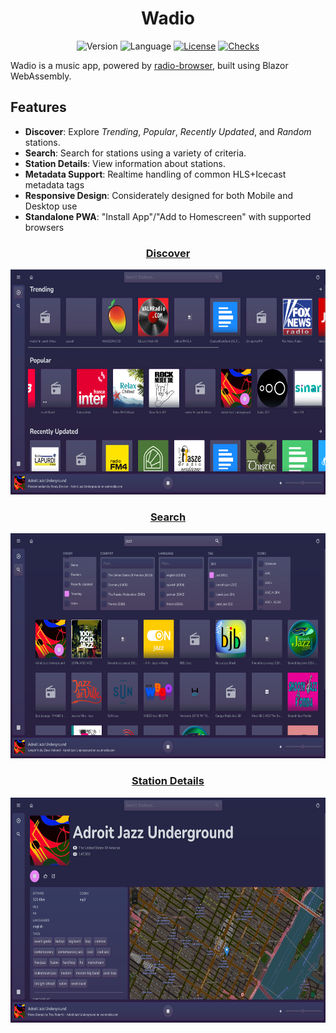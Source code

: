 <h1 align="center">Wadio</h1>

<div align="center">

![Version](https://img.shields.io/github/v/tag/ESCd/wadio?label=version)
![Language](https://img.shields.io/github/languages/top/ESCd/wadio)
[![License](https://img.shields.io/github/license/ESCd/wadio)](https://github.com/ESCd/wadio/blob/main/LICENSE)
[![Checks](https://img.shields.io/github/check-runs/ESCd/wadio/main)](https://github.com/ESCd/wadio/actions/workflows/default.yml)

</div>

Wadio is a music app, powered by [radio-browser](https://www.radio-browser.info/), built using Blazor WebAssembly.

## Features

- **Discover**: Explore *Trending*, *Popular*, *Recently Updated*, and *Random* stations.
- **Search**: Search for stations using a variety of criteria.
- **Station Details**: View information about stations.
- **Metadata Support**: Realtime handling of common HLS+Icecast metadata tags
- **Responsive Design**: Considerately designed for both Mobile and Desktop use
- **Standalone PWA**: "Install App"/"Add to Homescreen" with supported browsers

<div align="center">

### <u>Discover</u>

<img src="content/screens/discover.png" alt="Logo" height="360px" width="auto">

### <u>Search</u>

<img src="content/screens/search.png" alt="Logo" height="360px" width="auto">

### <u>Station Details</u>

<img src="content/screens/station-detail.png" alt="Logo" height="360px" width="auto">
</div>